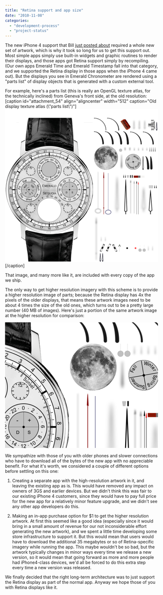 ```yaml
---
title: "Retina support and app size"
date: "2010-11-08"
categories: 
  - "development-process"
  - "project-status"
---
```


The new iPhone 4 support that Bill [just posted about](http://emeraldsequoia.com/esblog/2010/11/05/iphone-4-support/) required a whole new set of artwork, which is why it took so long for us to get this support out. Most simple apps simply use built-in widgets and graphic routines to render their displays, and those apps got Retina support simply by recompiling. (Our own apps Emerald Time and Emerald Timestamp fall into that category, and we supported the Retina display in those apps when the iPhone 4 came out). But the displays you see in Emerald Chronometer are rendered using a "parts list" of display objects that is generated with a custom external tool.

For example, here's a parts list (this is really an OpenGL texture atlas, for the technically inclined) from Geneva's front side, at the old resolution: \[caption id="attachment\_54" align="aligncenter" width="512" caption="Old display texture atlas (\\"parts list\\")"\][![Old display 'parts list' or texture atlas](images/front-atlas-Z0.png "front-atlas-Z0")](http://emeraldsequoia.com/esblog/wp-content/uploads/2010/11/front-atlas-Z0.png)\[/caption\]

That image, and many more like it, are included with every copy of the app we ship.

The only way to get higher resolution imagery with this scheme is to provide a higher resolution image of parts; because the Retina display has 4x the pixels of the older displays, that means these artwork images need to be about 4 times the size of the old ones, which turns out to be a pretty large number (40 MB of images). Here's just a portion of the same artwork image at the higher resolution for comparison:

[![](images/front-atlas-Z1-crop.png "front-atlas-Z1 crop")](http://emeraldsequoia.com/esblog/wp-content/uploads/2010/11/front-atlas-Z1-crop.png)

We sympathize with those of you with older phones and slower connections who have to download all of the bytes of the new app with no appreciable benefit. For what it's worth, we considered a couple of different options before settling on this one:

1) Creating a separate app with the high-resolution artwork in it, and leaving the existing app as is. This would have removed any impact on owners of 3GS and earlier devices. But we didn't think this was fair to our existing iPhone 4 customers, since they would have to pay full price for the new app for a relatively minor feature upgrade, and we didn't see any other app developers do this.

2) Making an in-app purchase option for $1 to get the higher resolution artwork. At first this seemed like a good idea (especially since it would bring in a small amount of revenue for our not inconsiderable effort generating the new artwork), and we spent a little time developing some store infrastructure to support it. But this would mean that users would have to download the additional 35 megabytes or so of Retina-specific imagery while running the app. This maybe wouldn't be so bad, but the artwork typically changes in minor ways every time we release a new version, so it would mean that going forward as more and more people had iPhone4-class devices, we'd all be forced to do this extra step every time a new version was released.

We finally decided that the right long-term architecture was to just support the Retina display as part of the normal app. Anyway we hope those of you with Retina displays like it.
